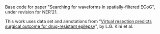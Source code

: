 Base code for paper "Searching for waveforms in spatially-filtered ECoG", under revision for NER'21.

This work uses data set and annotations from "[Virtual resection predicts surgical outcome for drug-resistant epilepsy][Lkini2019]", by L.G. Kini et al.

[Lkini2019]: https://academic.oup.com/brain/article-abstract/142/12/3892/5584755
